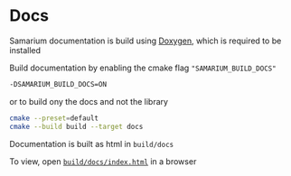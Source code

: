 # Docs

Samarium documentation is build using [Doxygen](https://doxygen.nl), which is required to be installed

Build documentation by enabling the cmake flag `"SAMARIUM_BUILD_DOCS"`

```sh
-DSAMARIUM_BUILD_DOCS=ON
```

or to build ony the docs and not the library

```sh
cmake --preset=default
cmake --build build --target docs
```

Documentation is built as html in `build/docs`

To view, open [`build/docs/index.html`](build/docs/index.html) in a browser

